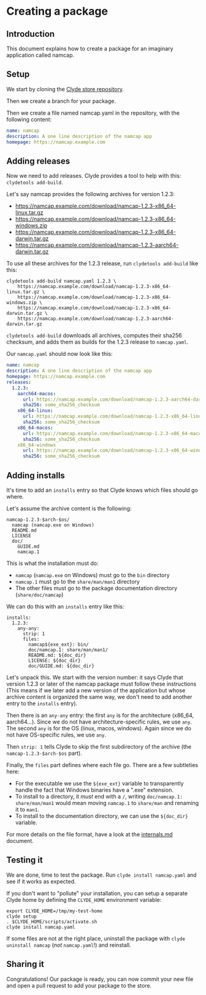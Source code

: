 # Creating a package

## Introduction

This document explains how to create a package for an imaginary application called namcap.

## Setup

We start by cloning the [Clyde store repository][store-repo].

[store-repo]: https://github.com/agateau/clyde-store

Then we create a branch for your package.

Then we create a file named namcap.yaml in the repository, with the following content:

```yaml
name: namcap
description: A one line description of the namcap app
homepage: https://namcap.example.com
```

## Adding releases

Now we need to add releases. Clyde provides a tool to help with this: `clydetools add-build`.

Let's say namcap provides the following archives for version 1.2.3:

- https://namcap.example.com/download/namcap-1.2.3-x86_64-linux.tar.gz
- https://namcap.example.com/download/namcap-1.2.3-x86_64-windows.zip
- https://namcap.example.com/download/namcap-1.2.3-x86_64-darwin.tar.gz
- https://namcap.example.com/download/namcap-1.2.3-aarch64-darwin.tar.gz

To use all these archives for the 1.2.3 release, run `clydetools add-build` like this:

```
clydetools add-build namcap.yaml 1.2.3 \
    https://namcap.example.com/download/namcap-1.2.3-x86_64-linux.tar.gz \
    https://namcap.example.com/download/namcap-1.2.3-x86_64-windows.zip \
    https://namcap.example.com/download/namcap-1.2.3-x86_64-darwin.tar.gz \
    https://namcap.example.com/download/namcap-1.2.3-aarch64-darwin.tar.gz
```

`clydetools add-build` downloads all archives, computes their sha256 checksum, and adds them as builds for the 1.2.3 release to `namcap.yaml`.

Our `namcap.yaml` should now look like this:

```yaml
name: namcap
description: A one line description of the namcap app
homepage: https://namcap.example.com
releases:
  1.2.3:
    aarch64-macos:
      url: https://namcap.example.com/download/namcap-1.2.3-aarch64-darwin.tar.gz
      sha256: some_sha256_checksum
    x86_64-linux:
      url: https://namcap.example.com/download/namcap-1.2.3-x86_64-linux.tar.gz
      sha256: some_sha256_checksum
    x86_64-macos:
      url: https://namcap.example.com/download/namcap-1.2.3-x86_64-macos.tar.gz
      sha256: some_sha256_checksum
    x86_64-windows
      url: https://namcap.example.com/download/namcap-1.2.3-x86_64-windows.zip
      sha256: some_sha256_checksum
```

## Adding installs

It's time to add an `installs` entry so that Clyde knows which files should go where.

Let's assume the archive content is the following:

```
namcap-1.2.3-$arch-$os/
  namcap (namcap.exe on Windows)
  README.md
  LICENSE
  doc/
    GUIDE.md
    namcap.1
```

This is what the installation must do:
- `namcap` (`namcap.exe` on Windows) must go to the `bin` directory
- `namcap.1` must go to the `share/man/man1` directory
- The other files must go to the package documentation directory (`share/doc/namcap`)

We can do this with an `installs` entry like this:

```
installs:
  1.2.3:
    any-any:
      strip: 1
      files:
        namcap${exe_ext}: bin/
        doc/namcap.1: share/man/man1/
        README.md: ${doc_dir}
        LICENSE: ${doc_dir}
        doc/GUIDE.md: ${doc_dir}
```

Let's unpack this. We start with the version number: it says Clyde that version 1.2.3 or later of the namcap package must follow these instructions (This means if we later add a new version of the application but whose archive content is organized the same way, we don't need to add another entry to the `installs` entry).

Then there is an `any-any` entry: the first `any` is for the architecture (x86_64, aarch64...). Since we do not have architecture-specific rules, we use `any`. The second `any` is for the OS (linux, macos, windows). Again since we do not have OS-specific rules, we use `any`.

Then `strip: 1` tells Clyde to skip the first subdirectory of the archive (the `namcap-1.2.3-$arch-$os` part).

Finally, the `files` part defines where each file go. There are a few subtleties here:
- For the executable we use the `${exe_ext}` variable to transparently handle the fact that Windows binaries have a ".exe" extension.
- To install to a directory, it *must* end with a `/`, writing `doc/namcap.1: share/man/man1` would mean moving `namcap.1` to `share/man` and renaming it to `man1`.
- To install to the documentation directory, we can use the `${doc_dir}` variable.

For more details on the file format, have a look at the [internals.md](internals.md) document.

## Testing it

We are done, time to test the package. Run `clyde install namcap.yaml` and see if it works as expected.

If you don't want to "pollute" your installation, you can setup a separate Clyde home by defining the `CLYDE_HOME` environment variable:

```
export CLYDE_HOME=/tmp/my-test-home
clyde setup
. $CLYDE_HOME/scripts/activate.sh
clyde install namcap.yaml
```

If some files are not at the right place, uninstall the package with `clyde uninstall namcap` (*not* `namcap.yaml`!) and reinstall.

## Sharing it

Congratulations! Our package is ready, you can now commit your new file and open a pull request to add your package to the store.

